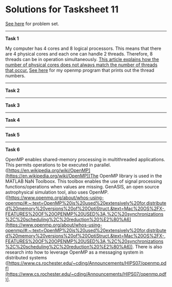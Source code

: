 # Solutions for Tasksheet 11
[See here](https://github.com/jvkoebbe/math4610/blob/master/tasksheets/tasksheet_11/html/tasksheet_11.html) for problem set.

<hr>

**Task 1**

My computer has 4 cores and 8 logical processors. This means that there are 4 physical cores and each one can handle 2 threads. Therefore, 8 threads can be in operation simultaneously. [This article explains how the number of physical cores does not always match the number of threads that occur.](https://en.wikipedia.org/wiki/Hyper-threading) [See here](../open_mp/openmp.cpp) for my openmp program that prints out the thread numbers.

<hr>

**Task 2**

<hr>

**Task 3**

<hr>

**Task 4**

<hr>

**Task 5**

<hr>

**Task 6**

OpenMP enables shared-memory processing in multithreaded applications. This permits operations to be executed in parallel. ([https://en.wikipedia.org/wiki/OpenMP](https://en.wikipedia.org/wiki/OpenMP))The OpenMP library is used in the MATLAB NaN Toolboox. This toolbox enables the use of signal processing functions/operations when values are missing. GenASIS, an open source
astrophysical simulation tool, also uses OpenMP.([https://www.openmp.org/about/whos-using-openmp/#:~:text=OpenMP%20is%20used%20extensively%20for,distributed%20memory%20versions%20of%20OptiStruct.&text=Mac%20OS%2FX-,FEATURES%20OF%20OPENMP%20USED%3A,%2C%20synchronizations%2C%20scheduling%2C%20reduction%20%E2%80%A6](https://www.openmp.org/about/whos-using-openmp/#:~:text=OpenMP%20is%20used%20extensively%20for,distributed%20memory%20versions%20of%20OptiStruct.&text=Mac%20OS%2FX-,FEATURES%20OF%20OPENMP%20USED%3A,%2C%20synchronizations%2C%20scheduling%2C%20reduction%20%E2%80%A6)). There is also research into how to leverage OpenMP as a messaging system in distributed systems ([https://www.cs.rochester.edu/~cding/Announcements/HIPS07/openmp.pdf](https://www.cs.rochester.edu/~cding/Announcements/HIPS07/openmp.pdf)]. 
